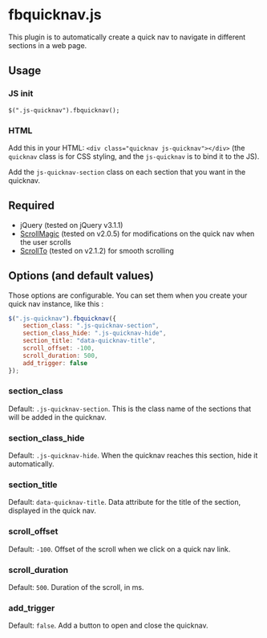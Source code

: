# fbquicknav.js
This plugin is to automatically create a quick nav to navigate in different sections in a web page.


## Usage
### JS init
`$(".js-quicknav").fbquicknav();`

### HTML
Add this in your HTML: `<div class="quicknav js-quicknav"></div>` (the `quicknav` class is for CSS styling, and the `js-quicknav` is to bind it to the JS).

Add the `js-quicknav-section` class on each section that you want in the quicknav.


## Required
* jQuery (tested on jQuery v3.1.1)
* [ScrollMagic](https://github.com/janpaepke/ScrollMagic) (tested on v2.0.5) for modifications on the quick nav when the user scrolls
* [ScrollTo](https://github.com/flesler/jquery.scrollTo) (tested on v2.1.2) for smooth scrolling


## Options (and default values)
Those options are configurable. You can set them when you create your quick nav instance, like this :
```js
$(".js-quicknav").fbquicknav({
    section_class: ".js-quicknav-section",
    section_class_hide: ".js-quicknav-hide",
    section_title: "data-quicknav-title",
    scroll_offset: -100,
    scroll_duration: 500,
    add_trigger: false
});
```

### section_class
Default: `.js-quicknav-section`. This is the class name of the sections that will be added in the quicknav.

### section_class_hide
Default: `.js-quicknav-hide`. When the quicknav reaches this section, hide it automatically.

### section_title
Default: `data-quicknav-title`. Data attribute for the title of the section, displayed in the quick nav.

### scroll_offset
Default: `-100`. Offset of the scroll when we click on a quick nav link.

### scroll_duration
Default: `500`. Duration of the scroll, in ms.

### add_trigger
Default: `false`. Add a button to open and close the quicknav.

